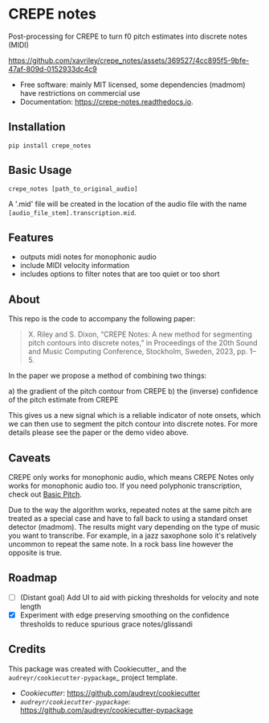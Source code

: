 CREPE notes
===========


<!-- .. image:: https://img.shields.io/pypi/v/crepe_notes.svg -->
<!--         :target: https://pypi.python.org/pypi/crepe_notes -->

<!-- .. image:: https://img.shields.io/travis/xavriley/crepe_notes.svg -->
<!--         :target: https://travis-ci.com/xavriley/crepe_notes -->

<!-- .. image:: https://readthedocs.org/projects/crepe-notes/badge/?version=latest -->
<!--         :target: https://crepe-notes.readthedocs.io/en/latest/?version=latest -->
<!--         :alt: Documentation Status -->

Post-processing for CREPE to turn f0 pitch estimates into discrete notes (MIDI)

https://github.com/xavriley/crepe_notes/assets/369527/4cc895f5-9bfe-47af-809d-0152933dc4c9


* Free software: mainly MIT licensed, some dependencies (madmom) have restrictions on commercial use
* Documentation: https://crepe-notes.readthedocs.io.
  
Installation
------------

```
pip install crepe_notes
```

Basic Usage
-----------

```
crepe_notes [path_to_original_audio]
```

A '.mid' file will be created in the location of the audio file with the name `[audio_file_stem].transcription.mid`.


Features
--------

* outputs midi notes for monophonic audio
* include MIDI velocity information
* includes options to filter notes that are too quiet or too short


About
-----

This repo is the code to accompany the following paper:

> X. Riley and S. Dixon, “CREPE Notes: A new method for segmenting pitch contours into discrete notes,” in Proceedings of the 20th Sound and Music Computing Conference, Stockholm, Sweden, 2023, pp. 1–5.

In the paper we propose a method of combining two things:

a) the gradient of the pitch contour from CREPE
b) the (inverse) confidence of the pitch estimate from CREPE

This gives us a new signal which is a reliable indicator of note onsets, which we can then use to segment the pitch contour into discrete notes. For more details please see the paper or the demo video above.

Caveats
-------

CREPE only works for monophonic audio, which means CREPE Notes only works for monophonic audio too. If you need polyphonic transcription, check out [Basic Pitch](https://basicpitch.spotify.com/).

Due to the way the algorithm works, repeated notes at the same pitch are treated as a special case and have to fall back to using a standard onset detector (madmom). The results might vary depending on the type of music you want to transcribe. For example, in a jazz saxophone solo it's relatively uncommon to repeat the same note. In a rock bass line however the opposite is true.

Roadmap
-------

-[ ] (Distant goal) Add UI to aid with picking thresholds for velocity and note length
-[x] Experiment with edge preserving smoothing on the confidence thresholds to reduce spurious grace notes/glissandi

Credits
-------

This package was created with Cookiecutter_ and the `audreyr/cookiecutter-pypackage`_ project template.

* _Cookiecutter_: https://github.com/audreyr/cookiecutter
* _`audreyr/cookiecutter-pypackage`_: https://github.com/audreyr/cookiecutter-pypackage
